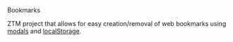 Bookmarks

ZTM project that allows for easy creation/removal of web bookmarks using [modals](https://en.wikipedia.org/wiki/Modal_window) and [localStorage](https://developer.mozilla.org/en-US/docs/Web/API/Window/localStorage).
